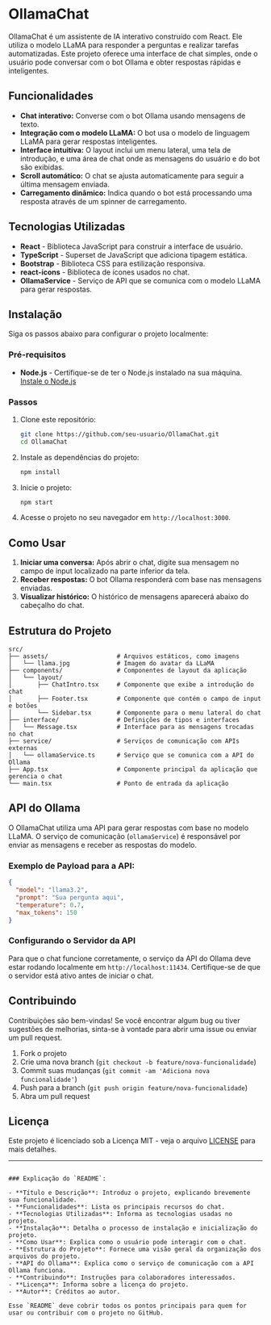 # OllamaChat

OllamaChat é um assistente de IA interativo construído com React. Ele utiliza o modelo LLaMA para responder a perguntas e realizar tarefas automatizadas. Este projeto oferece uma interface de chat simples, onde o usuário pode conversar com o bot Ollama e obter respostas rápidas e inteligentes.

## Funcionalidades

- **Chat interativo:** Converse com o bot Ollama usando mensagens de texto.
- **Integração com o modelo LLaMA:** O bot usa o modelo de linguagem LLaMA para gerar respostas inteligentes.
- **Interface intuitiva:** O layout inclui um menu lateral, uma tela de introdução, e uma área de chat onde as mensagens do usuário e do bot são exibidas.
- **Scroll automático:** O chat se ajusta automaticamente para seguir a última mensagem enviada.
- **Carregamento dinâmico:** Indica quando o bot está processando uma resposta através de um spinner de carregamento.

## Tecnologias Utilizadas

- **React** - Biblioteca JavaScript para construir a interface de usuário.
- **TypeScript** - Superset de JavaScript que adiciona tipagem estática.
- **Bootstrap** - Biblioteca CSS para estilização responsiva.
- **react-icons** - Biblioteca de ícones usados no chat.
- **OllamaService** - Serviço de API que se comunica com o modelo LLaMA para gerar respostas.

## Instalação

Siga os passos abaixo para configurar o projeto localmente:

### Pré-requisitos

- **Node.js** - Certifique-se de ter o Node.js instalado na sua máquina. [Instale o Node.js](https://nodejs.org/)

### Passos

1. Clone este repositório:
   ```bash
   git clone https://github.com/seu-usuario/OllamaChat.git
   cd OllamaChat
   ```

2. Instale as dependências do projeto:
   ```bash
   npm install
   ```

3. Inicie o projeto:
   ```bash
   npm start
   ```

4. Acesse o projeto no seu navegador em `http://localhost:3000`.

## Como Usar

1. **Iniciar uma conversa:** Após abrir o chat, digite sua mensagem no campo de input localizado na parte inferior da tela.
2. **Receber respostas:** O bot Ollama responderá com base nas mensagens enviadas.
3. **Visualizar histórico:** O histórico de mensagens aparecerá abaixo do cabeçalho do chat.

## Estrutura do Projeto

```
src/
├── assets/                   # Arquivos estáticos, como imagens
│   └── llama.jpg             # Imagem do avatar da LLaMA
├── components/               # Componentes de layout da aplicação
│   └── layout/
│       ├── ChatIntro.tsx     # Componente que exibe a introdução do chat
│       ├── Footer.tsx        # Componente que contém o campo de input e botões
│       └── Sidebar.tsx       # Componente para o menu lateral do chat
├── interface/                # Definições de tipos e interfaces
│   └── Message.tsx           # Interface para as mensagens trocadas no chat
├── service/                  # Serviços de comunicação com APIs externas
│   └── ollamaService.ts      # Serviço que se comunica com a API do Ollama
├── App.tsx                   # Componente principal da aplicação que gerencia o chat
└── main.tsx                  # Ponto de entrada da aplicação
```

## API do Ollama

O OllamaChat utiliza uma API para gerar respostas com base no modelo LLaMA. O serviço de comunicação (`ollamaService`) é responsável por enviar as mensagens e receber as respostas do modelo.

### Exemplo de Payload para a API:

```json
{
  "model": "llama3.2",
  "prompt": "Sua pergunta aqui",
  "temperature": 0.7,
  "max_tokens": 150
}
```

### Configurando o Servidor da API

Para que o chat funcione corretamente, o serviço da API do Ollama deve estar rodando localmente em `http://localhost:11434`. Certifique-se de que o servidor está ativo antes de iniciar o chat.

## Contribuindo

Contribuições são bem-vindas! Se você encontrar algum bug ou tiver sugestões de melhorias, sinta-se à vontade para abrir uma issue ou enviar um pull request.

1. Fork o projeto
2. Crie uma nova branch (`git checkout -b feature/nova-funcionalidade`)
3. Commit suas mudanças (`git commit -am 'Adiciona nova funcionalidade'`)
4. Push para a branch (`git push origin feature/nova-funcionalidade`)
5. Abra um pull request

## Licença

Este projeto é licenciado sob a Licença MIT - veja o arquivo [LICENSE](LICENSE) para mais detalhes.

---
```

### Explicação do `README`:

- **Título e Descrição**: Introduz o projeto, explicando brevemente sua funcionalidade.
- **Funcionalidades**: Lista os principais recursos do chat.
- **Tecnologias Utilizadas**: Informa as tecnologias usadas no projeto.
- **Instalação**: Detalha o processo de instalação e inicialização do projeto.
- **Como Usar**: Explica como o usuário pode interagir com o chat.
- **Estrutura do Projeto**: Fornece uma visão geral da organização dos arquivos do projeto.
- **API do Ollama**: Explica como o serviço de comunicação com a API Ollama funciona.
- **Contribuindo**: Instruções para colaboradores interessados.
- **Licença**: Informa sobre a licença do projeto.
- **Autor**: Créditos ao autor.

Esse `README` deve cobrir todos os pontos principais para quem for usar ou contribuir com o projeto no GitHub.